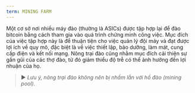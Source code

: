 ```yaml
---
term: MINING FARM
---
```


Một cơ sở nơi nhiều máy đào (thường là ASICs) được tập hợp lại để đào bitcoin bằng cách tham gia vào quá trình chứng minh công việc. Mục đích của việc tập hợp này là để thuận tiện cho việc quản lý đội máy và đạt được lợi ích về quy mô, đặc biệt là về việc thiết lập, bảo dưỡng, làm mát, cung cấp điện và kết nối mạng. Nông trại đào cũng nhằm mục đích cải thiện sự gần gũi của các thợ đào, từ đó giảm thiểu độ trễ có thể ảnh hưởng đến lợi nhuận của họ.

> ► *Lưu ý, nông trại đào không nên bị nhầm lẫn với hồ đào (mining pool).*